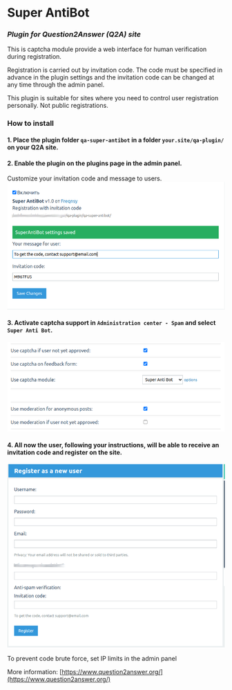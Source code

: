# Super AntiBot
### *Plugin for Question2Answer (Q2A) site*
This is captcha module provide a web interface for human verification during registration.

Registration is carried out by invitation code. The code must be specified in advance in the plugin settings and the invitation code can be changed at any time through the admin panel.

This plugin is suitable for sites where you need to control user registration personally. Not public registrations.

### How to install

#### 1. Place the plugin folder `qa-super-antibot` in a folder `your.site/qa-plugin/` on your Q2A site.


#### 2. Enable the plugin on the plugins page in the admin panel.
Customize your invitation code and message to users.
![Super AntiBot plugin setting](https://github.com/Freqnsy/qa-super-antibot/blob/main/screenshots/plugin_panel.png?raw=true "Plugin setting panel")


#### 3. Activate captcha support in `Administration center - Spam` and select `Super Anti Bot`.
![Super AntiBot plugin activation](https://github.com/Freqnsy/qa-super-antibot/blob/main/screenshots/admin_panel.png?raw=true "Plugin activation")


#### 4. All now the user, following your instructions, will be able to receive an invitation code and register on the site.
![Registration form with Super AntiBot](https://github.com/Freqnsy/qa-super-antibot/blob/main/screenshots/sign_up_form.png?raw=true "Registration form")

To prevent code brute force, set IP limits in the admin panel

More information: [https://www.question2answer.org/](https://www.question2answer.org/)
